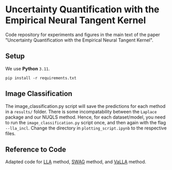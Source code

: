 # Uncertainty Quantification with the Empirical Neural Tangent Kernel
Code repository for experiments and figures in the main text of the paper "Uncertainty Quantification with the Empirical Neural Tangent Kernel".

## Setup
We use **Python** `3.11`.
```
pip install -r requirements.txt
```

## Image Classification
The image_classification.py script will save the predictions for each method in a `results/` folder. There is some incompatability between the `Laplace` package and our NUQLS method. Hence, for each dataset/model, 
you need to run the `image_classification.py` script once, and then again with the flag `--lla_incl`. Change the directory in `plotting_script.ipynb` to the respective files.

## Reference to Code
Adapted code for [LLA](https://github.com/AlexImmer/BNN-predictions) method, [SWAG](https://github.com/wjmaddox/swa_gaussian) method, and [VaLLA](https://github.com/Ludvins/Variational-LLA) method.

